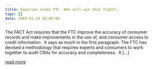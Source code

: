 ```yaml
---
title: Experian snubs FTC. Who will win this fight?…
tags: []
date: 2009-01-24 19:00:00
---
```


The FACT Act requires that the FTC improve the accuracy of consumer records and make improvements in the use of, and consumer access to credit information.&#160; It says as much in the first paragraph.
The FTC has devised a methodology that requires experts and consumers to work together to audit CRAs for accuracy and completeness.&#160; It [...]

[read more](http://walterpinson.sys-con.com/node/896788)